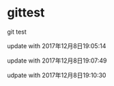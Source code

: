 # gittest
git test

update with 2017年12月8日19:05:14

update with 2017年12月8日19:07:49

udpate with 2017年12月8日19:10:30